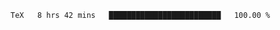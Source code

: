 <!--START_SECTION:waka-->

```txt
TeX   8 hrs 42 mins   █████████████████████████   100.00 %
```

<!--END_SECTION:waka-->
